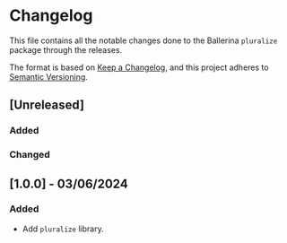 # Changelog

This file contains all the notable changes done to the Ballerina `pluralize` package through the releases.

The format is based on [Keep a Changelog](https://keepachangelog.com/en/1.0.0/),
and this project adheres to [Semantic Versioning](https://semver.org/spec/v2.0.0.html).

## [Unreleased]

### Added

### Changed

## [1.0.0] - 03/06/2024

### Added
- Add `pluralize` library.
